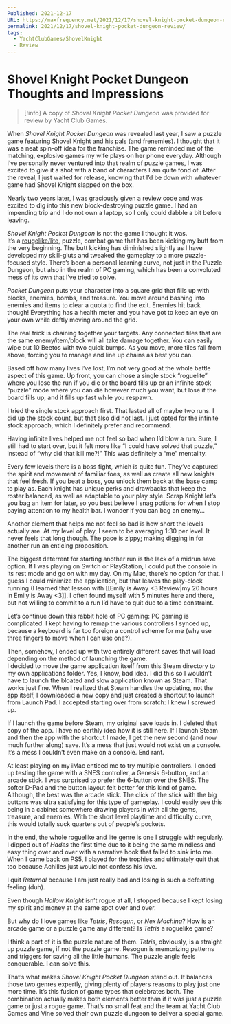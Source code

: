 ```yaml
---
Published: 2021-12-17
URL: https://maxfrequency.net/2021/12/17/shovel-knight-pocket-dungeon-review/
permalink: 2021/12/17/shovel-knight-pocket-dungeon-review/
tags:
  - YachtClubGames/ShovelKnight
  - Review
---
```

# Shovel Knight Pocket Dungeon Thoughts and Impressions

> [!info] 
> A copy of *Shovel Knight Pocket Dungeon* was provided for review by Yacht Club Games. 

When *Shovel Knight Pocket Dungeon* was revealed last year, I saw a puzzle game featuring Shovel Knight and his pals (and frenemies). I thought that it was a neat spin-off idea for the franchise. The game reminded me of the matching, explosive games my wife plays on her phone everyday. Although I’ve personally never ventured into that realm of puzzle games, I was excited to give it a shot with a band of characters I am quite fond of. After the reveal, I just waited for release, knowing that I’d be down with whatever game had Shovel Knight slapped on the box.  

Nearly two years later, I was graciously given a review code and was excited to dig into this new block-destroying puzzle game. I had an impending trip and I do not own a laptop, so I only could dabble a bit before leaving.   

*Shovel Knight Pocket Dungeon* is not the game I thought it was.  
It’s a [rougelike/lite](https://youtu.be/G9FB5R4wVno), puzzle, combat game that has been kicking my butt from the very beginning. The butt kicking has diminished slightly as I have developed my skill-gluts and tweaked the gameplay to a more puzzle-focused style. There’s been a personal learning curve, not just in the Puzzle Dungeon, but also in the realm of PC gaming, which has been a convoluted mess of its own that I’ve tried to solve.  

*Pocket Dungeon* puts your character into a square grid that fills up with blocks, enemies, bombs, and treasure. You move around bashing into enemies and items to clear a quota to find the exit. Enemies hit back though! Everything has a health meter and you have got to keep an eye on your own while deftly moving around the grid.   

The real trick is chaining together your targets. Any connected tiles that are the same enemy/item/block will all take damage together. You can easily wipe out 10 Beetos with two quick bumps. As you move, more tiles fall from above, forcing you to manage and line up chains as best you can.   

Based off how many lives I’ve lost, I’m not very good at the whole battle aspect of this game. Up front, you can chose a single stock “roguelite” where you lose the run if you die or the board fills up or an infinite stock “puzzle” mode where you can die however much you want, but lose if the board fills up, and it fills up fast while you respawn.   

I tried the single stock approach first. That lasted all of maybe two runs. I did up the stock count, but that also did not last. I just opted for the infinite stock approach, which I definitely prefer and recommend.   

Having infinite lives helped me not feel so bad when I’d blow a run. Sure, I still had to start over, but it felt more like “I could have solved that puzzle,” instead of “why did that kill me?!” This was definitely a “me” mentality.   

Every few levels there is a boss fight, which is quite fun. They’ve captured the spirit and movement of familiar foes, as well as create all new knights that feel fresh. If you beat a boss, you unlock them back at the base camp to play as. Each knight has unique perks and drawbacks that keep the roster balanced, as well as adaptable to your play style. Scrap Knight let’s you bag an item for later, so you best believe I snag potions for when I stop paying attention to my health bar. I wonder if you can bag an enemy…  

Another element that helps me not feel so bad is how short the levels actually are. At my level of play, I seem to be averaging 1:30 per level. It never feels that long though. The pace is zippy; making digging in for another run an enticing proposition.   

The biggest deterrent for starting another run is the lack of a midrun save option. If I was playing on Switch or PlayStation, I could put the console in its rest mode and go on with my day. On my Mac, there’s no option for that. I guess I could minimize the application, but that leaves the play-clock running (I learned that lesson with [[Emily is Away <3 Review|my 20 hours in Emily is Away <3]]. I often found myself with 5 minutes here and there, but not willing to commit to a run I’d have to quit due to a time constraint.  

Let’s continue down this rabbit hole of PC gaming: PC gaming is complicated. I kept having to remap the various controllers I synced up, because a keyboard is far too foreign a control scheme for me (why use three fingers to move when I can use one?).   

Then, somehow, I ended up with two entirely different saves that will load depending on the method of launching the game.   
I decided to move the game application itself from this Steam directory to my own applications folder. Yes, I know, bad idea. I did this so I wouldn’t have to launch the bloated and slow application known as Steam. That works just fine. When I realized that Steam handles the updating, not the app itself, I downloaded a new copy and just created a shortcut to launch from Launch Pad. I accepted starting over from scratch: I knew I screwed up.  

If I launch the game before Steam, my original save loads in. I deleted that copy of the app. I have no earthly idea how it is still here. If I launch Steam and then the app with the shortcut I made, I get the new second (and now much further along) save. It’s a mess that just would not exist on a console. It’s a mess I couldn’t even make on a console. End rant.  

At least playing on my iMac enticed me to try multiple controllers. I ended up testing the game with a SNES controller, a Genesis 6-button, and an arcade stick. I was surprised to prefer the 6-button over the SNES. The softer D-Pad and the button layout felt better for this kind of game. Although, the best was the arcade stick. The click of the stick with the big buttons was ultra satisfying for this type of gameplay. I could easily see this being in a cabinet somewhere drawing players in with all the gems, treasure, and enemies. With the short level playtime and difficulty curve, this would totally suck quarters out of people’s pockets.  

In the end, the whole roguelike and lite genre is one I struggle with regularly. I dipped out of *Hades* the first time due to it being the same mindless and easy thing over and over with a narrative hook that failed to sink into me. When I came back on PS5, I played for the trophies and ultimately quit that too because Achilles just would not confess his love.  

I quit *Returnal* because I am just really bad and losing is such a defeating feeling (duh).   

Even though *Hollow Knight* isn’t rogue at all, I stopped because I kept losing my spirit and money at the same spot over and over.   

But why do I love games like *Tetris*, *Resogun*, or *Nex Machina*? How is an arcade game or a puzzle game any different? Is *Tetris* a roguelike game?  

I think a part of it is the puzzle nature of them. *Tetris*, obviously, is a straight up puzzle game, if not the puzzle game. Resogun is memorizing patterns and triggers for saving all the little humans. The puzzle angle feels conquerable. I can solve this.   

That’s what makes *Shovel Knight Pocket Dungeon* stand out. It balances those two genres expertly, giving plenty of players reasons to play just one more time. It’s this fusion of game types that celebrates both. The combination actually makes both elements better than if it was just a puzzle game or just a rogue game. That’s no small feat and the team at Yacht Club Games and Vine solved their own puzzle dungeon to deliver a special game.